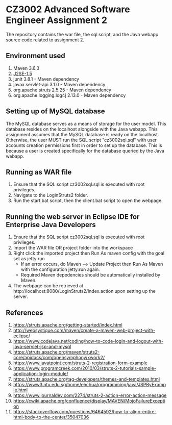 # CZ3002 Advanced Software Engineer Assignment 2
The repository contains the war file, the sql script, and the Java webapp source code related to assignment 2.

## Environment used
1. Maven 3.6.3
2. [J2SE-1.5](https://www.oracle.com/java/technologies/javase-jre8-downloads.html)
3. junit 3.8.1 - Maven dependency
4. javax.servlet-api 3.1.0 - Maven dependency
5. org.apache.struts 2.5.25 - Maven dependency
6. org.apache.logging.log4j 2.13.0 - Maven dependency

## Setting up of MySQL database
The MySQL database serves as a means of storage for the user model. This database resides on the localhost alongside with the Java webapp. This assignment assumes that the MySQL database is ready on the localhost.
Otherwise, the user MUST run the SQL script "cz3002sql.sql" with user accounts creation permissions first in order to set up the database. This is because a user is created specifically for the database queried by the Java webapp.

## Running as WAR file 
1. Ensure that the SQL script cz3002sql.sql is executed with root privileges.
2. Navigate to the LoginStruts2 folder.
3. Run the start.bat script, then the client.bat script to open the webpage.

## Running the web server in Eclipse IDE for Enterprise Java Developers
1. Ensure that the SQL script cz3002sql.sql is executed with root privileges.
2. Import the WAR file OR project folder into the workspace
3. Right click the imported project then Run As maven config with the goal set as jetty:run
    - If an error occurs, do Maven --> Update Project then Run As Maven with the configuration jetty:run again.
    - Required Maven depedencies should be automatically installed by Maven.
4. The webpage can be retrieved at http://localhost:8080/LoginStruts2/index.action upon setting up the server. 

## References
1. https://struts.apache.org/getting-started/index.html
2. http://websystique.com/maven/create-a-maven-web-project-with-eclipse/
3. https://www.codejava.net/coding/how-to-code-login-and-logout-with-java-servlet-jsp-and-mysql
4. https://struts.apache.org/maven/struts2-core/apidocs/com/opensymphony/xwork2/
5. https://www.javatpoint.com/struts-2-registration-form-example
6. https://www.programcreek.com/2010/03/struts-2-tutorials-sample-application-login-module/
7. https://struts.apache.org/tag-developers/themes-and-templates.html
8. https://www3.ntu.edu.sg/home/ehchua/programming/java/JSPByExample.html
9. https://www.journaldev.com/2274/struts-2-action-error-action-message
10. https://cwiki.apache.org/confluence/display/MAVEN/MojoFailureException
11. https://stackoverflow.com/questions/6464592/how-to-align-entire-html-body-to-the-center/35047036
